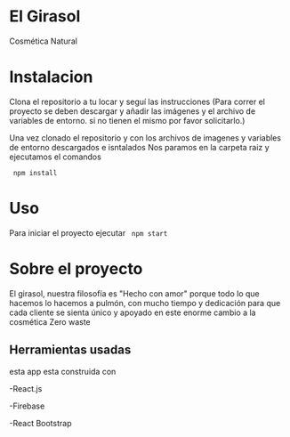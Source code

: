 # El Girasol
Cosmética Natural
# Instalacion

Clona el repositorio a tu locar y seguí las instrucciones (Para correr el proyecto se deben descargar y añadir las imágenes y el archivo de variables de entorno. si no tienen el mismo por favor solicitarlo.)

Una vez clonado el repositorio y con los archivos de imagenes y variables de entorno descargados e isntalados Nos paramos en la carpeta raiz y ejecutamos el comandos

``` npm install```
# Uso
Para iniciar el proyecto ejecutar
``` npm start```
# Sobre el proyecto

El girasol, nuestra filosofía es "Hecho con amor" porque todo lo que hacemos lo hacemos a pulmón, con mucho tiempo y dedicación para que cada cliente se sienta único y apoyado en este enorme cambio a la cosmética Zero waste 

## Herramientas usadas 
esta app esta construida con

-React.js

-Firebase

-React Bootstrap 

